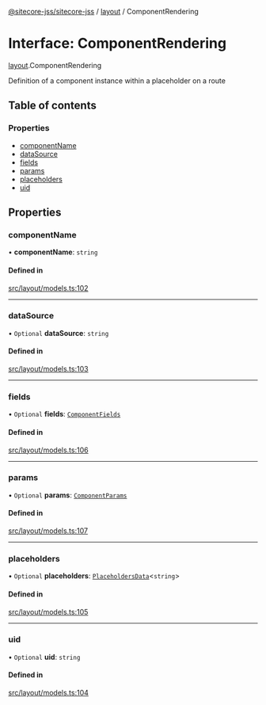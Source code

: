 [@sitecore-jss/sitecore-jss](../README.md) / [layout](../modules/layout.md) / ComponentRendering

# Interface: ComponentRendering

[layout](../modules/layout.md).ComponentRendering

Definition of a component instance within a placeholder on a route

## Table of contents

### Properties

- [componentName](layout.ComponentRendering.md#componentname)
- [dataSource](layout.ComponentRendering.md#datasource)
- [fields](layout.ComponentRendering.md#fields)
- [params](layout.ComponentRendering.md#params)
- [placeholders](layout.ComponentRendering.md#placeholders)
- [uid](layout.ComponentRendering.md#uid)

## Properties

### componentName

• **componentName**: `string`

#### Defined in

[src/layout/models.ts:102](https://github.com/Sitecore/jss/blob/19e6229c3/packages/sitecore-jss/src/layout/models.ts#L102)

---

### dataSource

• `Optional` **dataSource**: `string`

#### Defined in

[src/layout/models.ts:103](https://github.com/Sitecore/jss/blob/19e6229c3/packages/sitecore-jss/src/layout/models.ts#L103)

---

### fields

• `Optional` **fields**: [`ComponentFields`](layout.ComponentFields.md)

#### Defined in

[src/layout/models.ts:106](https://github.com/Sitecore/jss/blob/19e6229c3/packages/sitecore-jss/src/layout/models.ts#L106)

---

### params

• `Optional` **params**: [`ComponentParams`](layout.ComponentParams.md)

#### Defined in

[src/layout/models.ts:107](https://github.com/Sitecore/jss/blob/19e6229c3/packages/sitecore-jss/src/layout/models.ts#L107)

---

### placeholders

• `Optional` **placeholders**: [`PlaceholdersData`](../modules/layout.md#placeholdersdata)<`string`\>

#### Defined in

[src/layout/models.ts:105](https://github.com/Sitecore/jss/blob/19e6229c3/packages/sitecore-jss/src/layout/models.ts#L105)

---

### uid

• `Optional` **uid**: `string`

#### Defined in

[src/layout/models.ts:104](https://github.com/Sitecore/jss/blob/19e6229c3/packages/sitecore-jss/src/layout/models.ts#L104)
